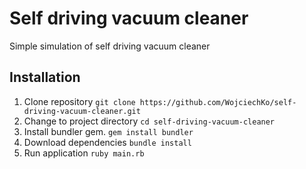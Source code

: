 # Self driving vacuum cleaner

Simple simulation of self driving vacuum cleaner

## Installation
1. Clone repository `git clone https://github.com/WojciechKo/self-driving-vacuum-cleaner.git`
2. Change to project directory `cd self-driving-vacuum-cleaner`
3. Install bundler gem. `gem install bundler`
4. Download dependencies `bundle install`
5. Run application `ruby main.rb`
